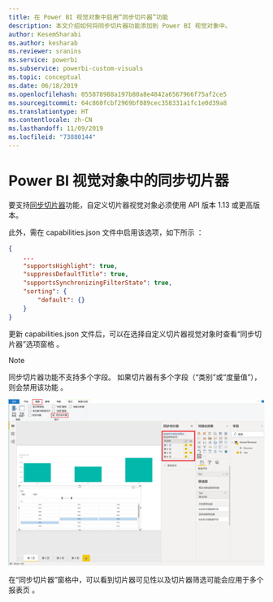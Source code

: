 ```yaml
---
title: 在 Power BI 视觉对象中启用“同步切片器”功能
description: 本文介绍如何将同步切片器功能添加到 Power BI 视觉对象中。
author: KesemSharabi
ms.author: kesharab
ms.reviewer: sranins
ms.service: powerbi
ms.subservice: powerbi-custom-visuals
ms.topic: conceptual
ms.date: 06/18/2019
ms.openlocfilehash: 055878988a197b80a8e4842a6567966f75af2ce5
ms.sourcegitcommit: 64c860fcbf2969bf089cec358331a1fc1e0d39a8
ms.translationtype: HT
ms.contentlocale: zh-CN
ms.lasthandoff: 11/09/2019
ms.locfileid: "73880144"
---
```

# <a name="sync-slicers-in-power-bi-visuals"></a>Power BI 视觉对象中的同步切片器

要支持[同步切片器](https://docs.microsoft.com/power-bi/desktop-slicers)功能，自定义切片器视觉对象必须使用 API 版本 1.13 或更高版本。

此外，需在 capabilities.json 文件中启用该选项，如下所示  ：

```json
{
    ...
    "supportsHighlight": true,
    "suppressDefaultTitle": true,
    "supportsSynchronizingFilterState": true,
    "sorting": {
        "default": {}
    }
}
```

更新 capabilities.json 文件后，可以在选择自定义切片器视觉对象时查看“同步切片器”选项窗格   。

> [!NOTE]
> 同步切片器功能不支持多个字段。 如果切片器有多个字段（“类别”或“度量值”），则会禁用该功能   。

![“同步切片器”窗格](./media/sync-slicers-panel.png)

在“同步切片器”窗格中，可以看到切片器可见性以及切片器筛选可能会应用于多个报表页  。
